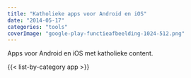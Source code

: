```yaml
---
title: "Katholieke apps voor Android en iOS"
date: "2014-05-17"
categories: "tools"
coverImage: "google-play-functieafbeelding-1024-512.png"
---
```


Apps voor Android en iOS met katholieke content.

<!--more-->

{{< list-by-category app >}}
